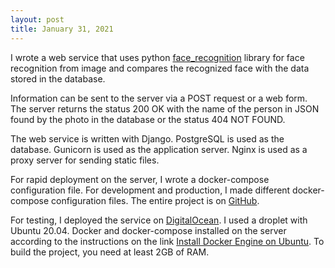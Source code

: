 ```yaml
---
layout: post
title: January 31, 2021
---
```


I wrote a web service that uses python [face_recognition](https://github.com/ageitgey/face_recognition) library for face recognition from image and compares the recognized face with the data stored in the database.

Information can be sent to the server via a POST request or a web form. The server returns the status 200 OK with the name of the person in JSON found by the photo in the database or the status 404 NOT FOUND.

The web service is written with Django. PostgreSQL is used as the database. Gunicorn is used as the application server. Nginx is used as a proxy server for sending static files.

For rapid deployment on the server, I wrote a docker-compose configuration file. For development and production, I made different docker-compose configuration files. The entire project is on [GitHub](https://github.com/Vostbur/py-facial-recognition).

For testing, I deployed the service on [DigitalOcean](https://www.digitalocean.com/). I used a droplet with Ubuntu 20.04. Docker and docker-compose installed on the server according to the instructions on the link [Install Docker Engine on Ubuntu](https://docs.docker.com/engine/install/ubuntu/). To build the project, you need at least 2GB of RAM.